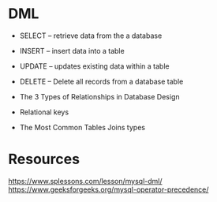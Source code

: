 
# DML
- SELECT – retrieve data from the a database
- INSERT – insert data into a table
- UPDATE – updates existing data within a table
- DELETE – Delete all records from a database table

- The 3 Types of Relationships in Database Design
-  Relational keys
-  The Most Common Tables Joins types
# Resources
https://www.splessons.com/lesson/mysql-dml/
https://www.geeksforgeeks.org/mysql-operator-precedence/